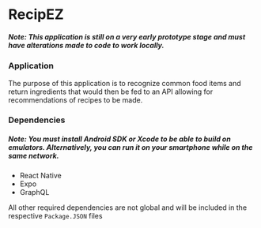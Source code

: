 RecipEZ
========
##### Note: This application is still on a very early prototype stage and must have alterations made to code to work locally.

### Application
The purpose of this application is to recognize common food items and return ingredients that would then be fed to an API allowing for recommendations of recipes to be made.

### Dependencies
##### Note: You must install Android SDK or Xcode to be able to build on emulators. Alternatively, you can run it on your smartphone while on the same network.

- React Native
- Expo
- GraphQL

All other required dependencies are not global and will be included in the respective `Package.JSON` files

